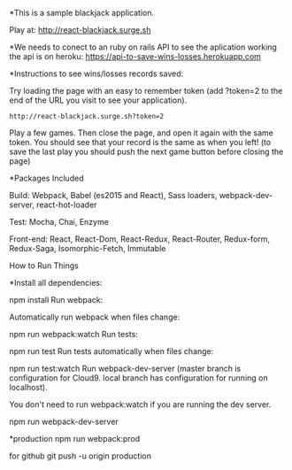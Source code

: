 *This is a sample blackjack application.

Play at: http://react-blackjack.surge.sh 

*We needs to conect to an ruby on rails API to see the aplication working
 the api is on heroku: https://api-to-save-wins-losses.herokuapp.com

*Instructions to see wins/losses records saved:

Try loading the page with an easy to remember token (add ?token=2 to the end of the URL you visit to see your application).

    http://react-blackjack.surge.sh?token=2

Play a few games. Then close the page, and open it again with the same token. You should see that your record is the same as when you left!
(to save the last play you should push the next game button before closing the page)

*Packages Included

Build: Webpack, Babel (es2015 and React), Sass loaders, webpack-dev-server, react-hot-loader

Test: Mocha, Chai, Enzyme

Front-end: React, React-Dom, React-Redux, React-Router, Redux-form, Redux-Saga, Isomorphic-Fetch, Immutable

How to Run Things

*Install all dependencies:

npm install
Run webpack:


Automatically run webpack when files change:

npm run webpack:watch
Run tests:

npm run test
Run tests automatically when files change:

npm run test:watch
Run webpack-dev-server (master branch is configuration for Cloud9. local branch has configuration for running on localhost).

You don't need to run webpack:watch if you are running the dev server.

npm run webpack-dev-server

*production
npm run webpack:prod

for github
git push -u origin production


